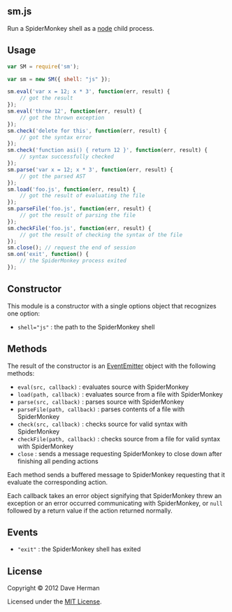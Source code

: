 ## sm.js

Run a SpiderMonkey shell as a [node](http://nodejs.org) child process.

## Usage

```javascript
var SM = require('sm');

var sm = new SM({ shell: "js" });

sm.eval('var x = 12; x * 3', function(err, result) {
    // got the result
});
sm.eval('throw 12', function(err, result) {
    // got the thrown exception
});
sm.check('delete for this', function(err, result) {
    // got the syntax error
});
sm.check('function asi() { return 12 }', function(err, result) {
    // syntax successfully checked
});
sm.parse('var x = 12; x * 3', function(err, result) {
    // got the parsed AST
});
sm.load('foo.js', function(err, result) {
    // got the result of evaluating the file
});
sm.parseFile('foo.js', function(err, result) {
    // got the result of parsing the file
});
sm.checkFile('foo.js', function(err, result) {
    // got the result of checking the syntax of the file
});
sm.close(); // request the end of session
sm.on('exit', function() {
    // the SpiderMonkey process exited
});
```

## Constructor

This module is a constructor with a single options object that recognizes one option:

  * `shell="js"` : the path to the SpiderMonkey shell

## Methods

The result of the constructor is an [EventEmitter](http://nodejs.org/api/events.html) object with the following methods:

  * `eval(src, callback)` : evaluates source with SpiderMonkey
  * `load(path, callback)` : evaluates source from a file with SpiderMonkey
  * `parse(src, callback)` : parses source with SpiderMonkey
  * `parseFile(path, callback)` : parses contents of a file with SpiderMonkey
  * `check(src, callback)` : checks source for valid syntax with SpiderMonkey
  * `checkFile(path, callback)` : checks source from a file for valid syntax with SpiderMonkey
  * `close` : sends a message requesting SpiderMonkey to close down after finishing all pending actions

Each method sends a buffered message to SpiderMonkey requesting that it evaluate the corresponding action.

Each callback takes an error object signifying that SpiderMonkey threw an exception or an error occurred communicating with SpiderMonkey, or `null` followed by a return value if the action returned normally.

## Events

  * `"exit"` : the SpiderMonkey shell has exited

## License

Copyright © 2012 Dave Herman

Licensed under the [MIT License](http://mit-license.org).
